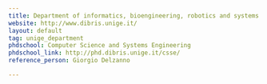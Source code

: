 ```yaml
---
title: Department of informatics, bioengineering, robotics and systems engineering (DIBRIS)
website: http://www.dibris.unige.it/
layout: default
tag: unige_department
phdschool: Computer Science and Systems Engineering
phdschool_link: http://phd.dibris.unige.it/csse/
reference_person: Giorgio Delzanno

---
```

